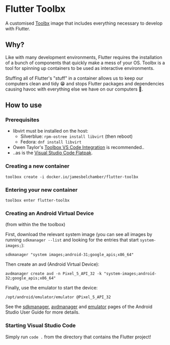 # Flutter Toolbx
A customised [Toolbx](https://containertoolbx.org/) image that includes everything necessary to develop with Flutter.

## Why?

Like with many development environments, Flutter requires the installation of a bunch of components that quickly make a mess of your OS. Toolbx is a tool for spinning up containers to be used as interactive environments.

Stuffing all of Flutter's "stuff" in a container allows us to keep our computers clean and tidy 😁 and stops Flutter packages and dependencies causing havoc with everything else we have on our computers 👀.

## How to use

### Prerequisites
* libvirt must be installed on the host:
  * Silverblue: `rpm-ostree install libvirt` (then reboot)
  * Fedora: `dnf install libvirt`
* Owen Taylor's [Toolbox VS Code Integration](https://github.com/owtaylor/toolbox-vscode) is recommended..
* ..as is the [Visual Studio Code Flatpak](https://flathub.org/apps/details/com.visualstudio.code).


### Creating a new container

```
toolbox create -i docker.io/jamesbelchamber/flutter-toolbx
```

### Entering your new container

```
toolbox enter flutter-toolbx
```

### Creating an Android Virtual Device
(from within the the toolbox)

First, download the relevant system image (you can see all images by running `sdkmanager --list` and looking for the entries that start `system-images;`):

```
sdkmanager "system images;android-31;google_apis;x86_64"
```

Then create an avd (Android Virtual Device):

```
avdmanager create avd -n Pixel_5_API_32 -k "system-images;android-32;google_apis;x86_64"
```

Finally, use the emulator to start the device:

```
/opt/android/emulator/emulator @Pixel_5_API_32
```

See the [sdkmanager](https://developer.android.com/studio/command-line/sdkmanager), [avdmanager](https://developer.android.com/studio/command-line/avdmanager) and [emulator](https://developer.android.com/studio/run/emulator-commandline) pages of the Android Studio User Guide for more details.

### Starting Visual Studio Code

Simply run `code .` from the directory that contains the Flutter project!

